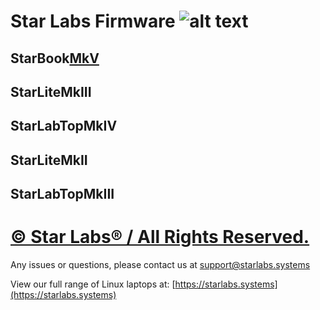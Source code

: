 # Star Labs Firmware ![alt text](https://cdn.shopify.com/s/files/1/2059/5897/files/Star_50x.png?v=1513954416 "Star Labs Systems")

## **StarBook**[MkV](https://github.com/StarLabsLtd/firmware/tree/master/StarBook/MkV)

## **StarLite**MkIII

## **StarLabTop**MkIV

## **StarLite**MkII

## **StarLabTop**MkIII

# [© Star Labs® / All Rights Reserved.](https://starlabs.systems)
Any issues or questions, please contact us at [support@starlabs.systems](mailto:supportstarlabs.systems)

View our full range of Linux laptops at: [https://starlabs.systems](https://starlabs.systems)
